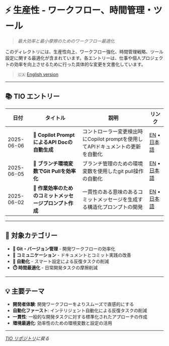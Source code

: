 # ⚡ 生産性 - ワークフロー、時間管理・ツール

> *最大効率と最小摩擦のためのワークフロー最適化*

このディレクトリには、生産性向上、ワークフロー強化、時間管理戦略、ツール設定に関する最適化が含まれています。各エントリーは、仕事や個人プロジェクトの効率を向上させるために行った具体的な変更を文書化しています。

> 🇨🇦 [English version](./README.md)

---

## 📚 TIO エントリー

| 日付 | タイトル | 説明 | リンク |
|------|----------|------|-------|
| 2025-06-06 | 📝 **Copilot PromptによるAPI Docの自動生成** | コントローラー変更検出時にCopilot promptを使用してAPIドキュメントの更新を自動化 | [EN](./2025-06-06-copilot-prompt-api-doc-automation.md) • [日本語](./2025-06-06-copilot-prompt-api-doc-automation.ja.md) |
| 2025-06-05 | 🔧 **ブランチ環境変数でGit Pullを効率化** | ブランチ管理のための環境変数を使用したgit pull操作の自動化 | [EN](./2025-06-05-git-pull-branch-env-optimization.md) • [日本語](./2025-06-05-git-pull-branch-env-optimization.ja.md) |
| 2025-06-02 | 💬 **作業効率のためのコミットメッセージプロンプト作成** | 一貫性のある意味のあるコミットメッセージを生成する構造化プロンプトの開発 | [EN](./2025-06-02-commit-message-prompt-for-work.md) • [日本語](./2025-06-02-commit-message-prompt-for-work.ja.md) |

---

## 🎯 対象カテゴリー

- **🔧 Git・バージョン管理** - 開発ワークフローの効率化
- **💬 コミュニケーション** - ドキュメントとコミット実践の改善
- **🤖 自動化** - スマート設定による反復タスクの削減
- **⏱️ 時間最適化** - 日常開発タスクの摩擦削減

---

## 💡 主要テーマ

- **開発者体験**: 開発ワークフローをよりスムーズで直感的にする
- **自動化ファースト**: インテリジェント自動化による反復タスクの削減
- **一貫性**: 一般的な開発タスクに対する標準化されたアプローチの作成
- **環境最適化**: 効率性のための環境変数と設定の活用

---

*[TIO リポジトリ](../README.ja.md)に戻る*
